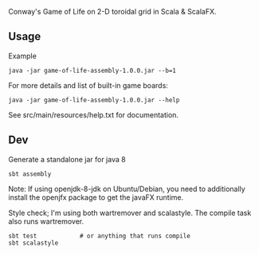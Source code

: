 Conway's Game of Life on 2-D toroidal grid in Scala & ScalaFX.


Usage
-----

Example

    java -jar game-of-life-assembly-1.0.0.jar --b=1

For more details and list of built-in game boards:

    java -jar game-of-life-assembly-1.0.0.jar --help

See src/main/resources/help.txt for documentation.


Dev
---

Generate a standalone jar for java 8

    sbt assembly

Note:  If using openjdk-8-jdk on Ubuntu/Debian, you need to additionally
install the openjfx package to get the javaFX runtime.

Style check; I'm using both wartremover and scalastyle.  The compile task also runs wartremover.

    sbt test            # or anything that runs compile
    sbt scalastyle
